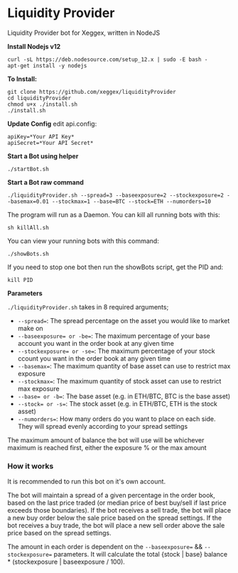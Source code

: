 # Liquidity Provider
Liquidity Provider bot for Xeggex, written in NodeJS

**Install Nodejs v12**
```
curl -sL https://deb.nodesource.com/setup_12.x | sudo -E bash -
apt-get install -y nodejs
```

**To Install:**
```
git clone https://github.com/xeggex/liquidityProvider
cd liquidityProvider
chmod u+x ./install.sh
./install.sh
```

**Update Config**
edit api.config:
```
apiKey=*Your API Key*
apiSecret=*Your API Secret*
```

**Start a Bot using helper**
```
./startBot.sh
```

**Start a Bot raw command**
```
./liquidityProvider.sh --spread=3 --baseexposure=2 --stockexposure=2 --basemax=0.01 --stockmax=1 --base=BTC --stock=ETH --numorders=10
```

The program will run as a Daemon.   You can kill all running bots with this:
```
sh killAll.sh
```

You can view your running bots with this command:
```
./showBots.sh
```

If you need to stop one bot then run the showBots script, get the PID and:
```
kill PID
```

**Parameters**

`./liquidityProvider.sh` takes in 8 required arguments;
* `--spread=`: The spread percentage on the asset you would like to market make on
* `--baseexposure= or -be=`: The maximum percentage of your base account you want in the order book at any given time
* `--stockexposure= or -se=`: The maximum percentage of your stock ccount you want in the order book at any given time
* `--basemax=`: The maximum quantity of base asset can use to restrict max exposure
* `--stockmax=`: The maximum quantity of stock asset can use to restrict max exposure
* `--base= or -b=`: The base asset (e.g. in ETH/BTC, BTC is the base asset)
* `--stock= or -s=`: The stock asset (e.g. in ETH/BTC, ETH is the stock asset)
* `--numorders=`: How many orders do you want to place on each side. They will spread evenly according to your spread settings

The maximum amount of balance the bot will use will be whichever maximum is reached first, either the exposure % or the max amount

### How it works

It is recommended to run this bot on it's own account.

The bot will maintain a spread of a given percentage in the order book, based on the last price traded (or median price of best buy/sell if last price exceeds those boundaries).
If the bot receives a sell trade, the bot will place a new buy order below the sale price based on the spread settings.
If the bot receives a buy trade, the bot will place a new sell order above the sale price based on the spread settings.

The amount in each order is dependent on the `--baseexposure=` && `--stockexposure=` parameters. It will calculate the total {stock | base} balance * (stockexposure | baseexposure / 100).
